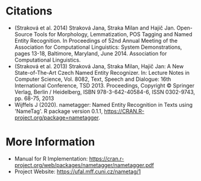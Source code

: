 # Citations

- (Straková et al. 2014) Straková Jana, Straka Milan and Hajič Jan. Open-Source Tools for Morphology, Lemmatization, POS Tagging and Named Entity Recognition. In Proceedings of 52nd Annual Meeting of the Association for Computational Linguistics: System Demonstrations, pages 13-18, Baltimore, Maryland, June 2014. Association for Computational Linguistics.
- (Straková et al. 2013) Straková Jana, Straka Milan, Hajič Jan: A New State-of-The-Art Czech Named Entity Recognizer. In: Lecture Notes in Computer Science, Vol. 8082, Text, Speech and Dialogue: 16th International Conference, TSD 2013. Proceedings, Copyright © Springer Verlag, Berlin / Heidelberg, ISBN 978-3-642-40584-6, ISSN 0302-9743, pp. 68-75, 2013
- Wijffels J (2020). nametagger: Named Entity Recognition in Texts using 'NameTag'. R package version 0.1.1,
  <https://CRAN.R-project.org/package=nametagger>.


# More Information

- Manual for R Implementation: https://cran.r-project.org/web/packages/nametagger/nametagger.pdf
- Project Website: https://ufal.mff.cuni.cz/nametag/1

